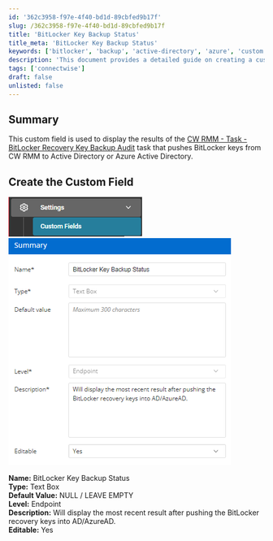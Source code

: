 ```yaml
---
id: '362c3958-f97e-4f40-bd1d-89cbfed9b17f'
slug: /362c3958-f97e-4f40-bd1d-89cbfed9b17f
title: 'BitLocker Key Backup Status'
title_meta: 'BitLocker Key Backup Status'
keywords: ['bitlocker', 'backup', 'active-directory', 'azure', 'custom', 'field']
description: 'This document provides a detailed guide on creating a custom field for displaying the results of the BitLocker Recovery Key Backup Audit task in ConnectWise RMM. It includes step-by-step instructions and visual aids for setting up the custom field to track the status of BitLocker key backups in Active Directory or Azure Active Directory.'
tags: ['connectwise']
draft: false
unlisted: false
---
```


## Summary

This custom field is used to display the results of the [CW RMM - Task - BitLocker Recovery Key Backup Audit](<../tasks/BitLocker Recovery Key Backup Audit.md>) task that pushes BitLocker keys from CW RMM to Active Directory or Azure Active Directory.

## Create the Custom Field

![Image 1](../../../static/img/BitLocker-Key-Backup-Status/image_1.png)  
![Image 2](../../../static/img/BitLocker-Key-Backup-Status/image_2.png)  

**Name:** BitLocker Key Backup Status  
**Type:** Text Box  
**Default Value:** NULL / LEAVE EMPTY  
**Level:** Endpoint  
**Description:** Will display the most recent result after pushing the BitLocker recovery keys into AD/AzureAD.  
**Editable:** Yes  



